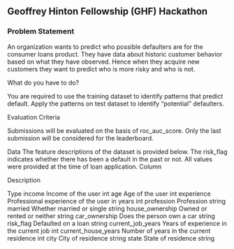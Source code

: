 ## Geoffrey Hinton Fellowship (GHF) Hackathon

### Problem Statement

An organization wants to predict who possible defaulters are for the consumer loans product. They have data about historic customer behavior based on what they have observed. Hence when they acquire new customers they want to predict who is more risky and who is not.

What do you have to do?

You are required to use the training dataset to identify patterns that predict default. Apply the patterns on test dataset to identify “potential” defaulters.

Evaluation Criteria

Submissions will be evaluated on the basis of roc_auc_score. Only the last submission will be considered for the leaderboard.

Data
The feature descriptions of the dataset is provided below. The risk_flag indicates whether there has been a default in the past or not.
All values were provided at the time of loan application.
Column
	
Description
	
Type
income	Income of the user 	int
age	Age of the user	int
experience	Professional experience of the user in years	int
profession	Profession	string
married	Whether married or single	string
house_ownership	Owned or rented or neither	string
car_ownership	Does the person own a car	string
risk_flag	Defaulted on a loan	string
current_job_years	Years of experience in the current job	int
current_house_years	Number of years in the current residence	int
city	City of residence	string
state	State of residence	string
